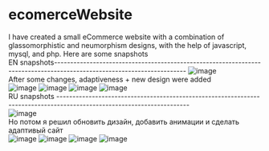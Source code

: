# ecomerceWebsite
I have created a small eCommerce website with a combination of glassomorphistic and neumorphism designs, with the help of javascript, mysql, and php. 
Here are some snapshots 
<br />EN snapshots-----------------------------------------------------------------------------------------------------------------------
![image](https://user-images.githubusercontent.com/88711794/183348886-543447eb-3d81-44f6-9b34-8664e246f36a.png)
<br />After some changes, adaptiveness + new design were added  
![image](https://user-images.githubusercontent.com/88711794/183348945-0969e73a-5c97-433f-986c-34b251fe4d37.png)
![image](https://user-images.githubusercontent.com/88711794/183348973-ccd6fc91-95a9-4364-88c8-654ce408de2d.png)
![image](https://user-images.githubusercontent.com/88711794/183348990-e655a57d-5a26-476b-a28e-239f3f0e4ec9.png)
![image](https://user-images.githubusercontent.com/88711794/183349009-93b926aa-5d62-4c21-85cb-9a4a8db5bc99.png)
<br />RU snapshots -----------------------------------------------------------------------------------------------------------------------
<br />![image](https://user-images.githubusercontent.com/88711794/183351314-d1d1e478-3c64-4f96-a47a-3c1a40d41245.png)
<br />Но потом я решил обновить дизайн, добавить анимации и сделать адаптивый сайт
<br />![image](https://user-images.githubusercontent.com/88711794/183351372-d7f2c4f8-9a4d-4622-9e1c-f989139b33e2.png)
![image](https://user-images.githubusercontent.com/88711794/183351040-58ec93e7-8e6a-480f-81ab-cbbd72ec8674.png)
![image](https://user-images.githubusercontent.com/88711794/183351056-29fa8e12-b92f-40cc-9d6f-9c85664b4d49.png)
![image](https://user-images.githubusercontent.com/88711794/183351077-8f91c1b6-0765-4b79-a5ee-705eaf12ee02.png)
